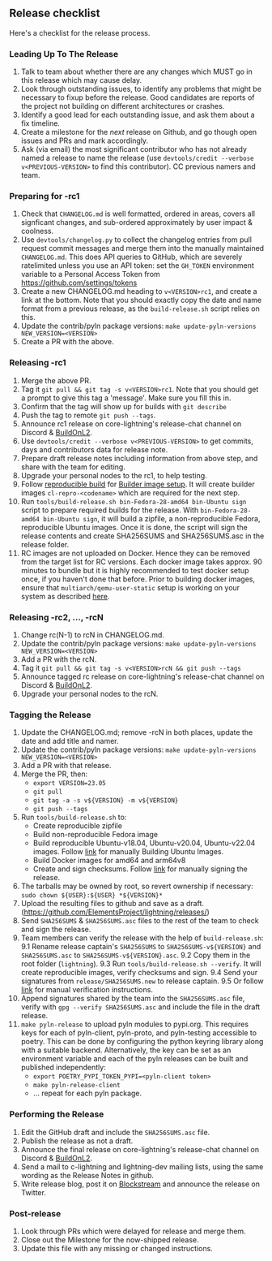 ## Release checklist

Here's a checklist for the release process.

### Leading Up To The Release

1. Talk to team about whether there are any changes which MUST go in
   this release which may cause delay.
2. Look through outstanding issues, to identify any problems that might
   be necessary to fixup before the release. Good candidates are reports
   of the project not building on different architectures or crashes.
3. Identify a good lead for each outstanding issue, and ask them about
   a fix timeline.
4. Create a milestone for the *next* release on Github, and go though
   open issues and PRs and mark accordingly.
5. Ask (via email) the most significant contributor who has not
   already named a release to name the release (use 
   `devtools/credit --verbose v<PREVIOUS-VERSION>` to find this contributor).
   CC previous namers and team.

### Preparing for -rc1

1. Check that `CHANGELOG.md` is well formatted, ordered in areas,
   covers all signficant changes, and sub-ordered approximately by user impact
   & coolness.
2. Use `devtools/changelog.py` to collect the changelog entries from pull
   request commit messages and merge them into the manually maintained
   `CHANGELOG.md`.  This does API queries to GitHub, which are severely
   ratelimited unless you use an API token: set the `GH_TOKEN` environment
   variable to a Personal Access Token from https://github.com/settings/tokens
3. Create a new CHANGELOG.md heading to `v<VERSION>rc1`, and create a link at
   the bottom. Note that you should exactly copy the date and name format from
   a previous release, as the `build-release.sh` script relies on this.
4. Update the contrib/pyln package versions: `make update-pyln-versions NEW_VERSION=<VERSION>`
5. Create a PR with the above.

### Releasing -rc1

1. Merge the above PR.
2. Tag it `git pull && git tag -s v<VERSION>rc1`. Note that you
   should get a prompt to give this tag a 'message'. Make sure you fill this in.
3. Confirm that the tag will show up for builds with `git describe`
4. Push the tag to remote `git push --tags`.
5. Announce rc1 release on core-lightning's release-chat channel on Discord
    & [BuildOnL2](https://community.corelightning.org/c/general-questions/).
6. Use `devtools/credit --verbose v<PREVIOUS-VERSION>` to get commits, days 
   and contributors data for release note.
7. Prepare draft release notes including information from above step, and share 
   with the team for editing.
8. Upgrade your personal nodes to the rc1, to help testing.
9. Follow [reproducible build](REPRODUCIBLE.md) for [Builder image setup](https://lightning.readthedocs.io/REPRODUCIBLE.html#builder-image-setup). It will create builder images `cl-repro-<codename>` which are required for the next step.
10. Run `tools/build-release.sh bin-Fedora-28-amd64 bin-Ubuntu sign` script to prepare required builds for the release. With `bin-Fedora-28-amd64 bin-Ubuntu sign`, it will build a zipfile, a non-reproducible Fedora, reproducible Ubuntu images. Once it is done, the script will sign the release contents and create SHA256SUMS and SHA256SUMS.asc in the release folder.
10. RC images are not uploaded on Docker. Hence they can be removed from the target list for RC versions. Each docker image takes approx. 90 minutes to bundle but it is highly recommended to test docker setup once, if you haven't done that before. Prior to building docker images, ensure that `multiarch/qemu-user-static` setup is working on your system as described [here](https://lightning.readthedocs.io/REPRODUCIBLE.html#setting-up-multiarch-qemu-user-static).

### Releasing -rc2, ..., -rcN

1. Change rc(N-1) to rcN in CHANGELOG.md.
2. Update the contrib/pyln package versions: `make update-pyln-versions NEW_VERSION=<VERSION>`
3. Add a PR with the rcN.
4. Tag it `git pull && git tag -s v<VERSION>rcN && git push --tags`
5. Announce tagged rc release on core-lightning's release-chat channel on Discord
    & [BuildOnL2](https://community.corelightning.org/c/general-questions/).
6. Upgrade your personal nodes to the rcN.

### Tagging the Release

1. Update the CHANGELOG.md; remove -rcN in both places, update the date and add title and namer.
2. Update the contrib/pyln package versions: `make update-pyln-versions NEW_VERSION=<VERSION>`
3. Add a PR with that release.
4. Merge the PR, then:
   - `export VERSION=23.05`
   - `git pull`
   - `git tag -a -s v${VERSION} -m v${VERSION}`
   - `git push --tags`
5. Run `tools/build-release.sh` to:
   - Create reproducible zipfile
   - Build non-reproducible Fedora image
   - Build reproducible Ubuntu-v18.04, Ubuntu-v20.04, Ubuntu-v22.04 images. Follow [link](https://lightning.readthedocs.io/REPRODUCIBLE.html#building-using-the-builder-image) for manually Building Ubuntu Images.
   - Build Docker images for amd64 and arm64v8
   - Create and sign checksums. Follow [link](https://lightning.readthedocs.io/REPRODUCIBLE.html#co-signing-the-release-manifest) for manually signing the release.
6. The tarballs may be owned by root, so revert ownership if necessary:
    `sudo chown ${USER}:${USER} *${VERSION}*`
7. Upload the resulting files to github and save as a draft.
    (https://github.com/ElementsProject/lightning/releases/)
8. Send `SHA256SUMS` & `SHA256SUMS.asc` files to the rest of the team to check and sign the release.
9. Team members can verify the release with the help of `build-release.sh`:
   9.1 Rename release captain's `SHA256SUMS` to `SHA256SUMS-v${VERSION}` and `SHA256SUMS.asc` to `SHA256SUMS-v${VERSION}.asc`.
   9.2 Copy them in the root folder (`lightning`).
   9.3 Run `tools/build-release.sh --verify`. It will create reproducible images, verify checksums and sign. 
   9.4 Send your signatures from `release/SHA256SUMS.new` to release captain.
   9.5 Or follow [link](https://lightning.readthedocs.io/REPRODUCIBLE.html#verifying-a-reproducible-build) for manual verification instructions.
10. Append signatures shared by the team into the `SHA256SUMS.asc` file, verify
    with `gpg --verify SHA256SUMS.asc` and include the file in the draft release.
11. `make pyln-release` to upload pyln modules to pypi.org.  This requires keys
    for each of pyln-client, pyln-proto, and pyln-testing accessible to poetry.
    This can be done by configuring the python keyring library along with a
    suitable backend.  Alternatively, the key can be set as an environment
    variable and each of the pyln releases can be built and published
    independently:
    - `export POETRY_PYPI_TOKEN_PYPI=<pyln-client token>`
    - `make pyln-release-client`
    - ... repeat for each pyln package.

### Performing the Release

1. Edit the GitHub draft and include the `SHA256SUMS.asc` file.
2. Publish the release as not a draft.
3. Announce the final release on core-lightning's release-chat channel on Discord
    & [BuildOnL2](https://community.corelightning.org/c/general-questions/).
4. Send a mail to c-lightning and lightning-dev mailing lists, using the
   same wording as the Release Notes in github.
5. Write release blog, post it on [Blockstream](https://blog.blockstream.com/) and announce the release on Twitter.

### Post-release

1. Look through PRs which were delayed for release and merge them.
2. Close out the Milestone for the now-shipped release.
3. Update this file with any missing or changed instructions.
